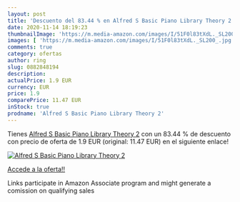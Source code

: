 ```yaml
---
layout: post
title: 'Descuento del 83.44 % en Alfred S Basic Piano Library Theory 2'
date: 2020-11-14 18:19:23
thumbnailImage: 'https://m.media-amazon.com/images/I/51F0l83tXdL._SL200_.jpg'
images: [ 'https://m.media-amazon.com/images/I/51F0l83tXdL._SL200_.jpg' ]
comments: true
category: ofertas
author: ring
slug: 0882848194
description:
actualPrice: 1.9 EUR
currency: EUR
price: 1.9
comparePrice: 11.47 EUR
inStock: true
prodname: 'Alfred S Basic Piano Library Theory 2'
---
```


Tienes [Alfred S Basic Piano Library Theory 2](https://www.amazon.es/dp/0882848194/?tag=tolees-21) con un 83.44 % de descuento con precio de oferta de 1.9 EUR (original: 11.47 EUR) en el siguiente enlace!

[![Alfred S Basic Piano Library Theory 2](https://m.media-amazon.com/images/I/51F0l83tXdL._SL200_.jpg)](https://www.amazon.es/dp/0882848194/?tag=tolees-21)

[Accede a la oferta!!](https://www.amazon.es/dp/0882848194/?tag=tolees-21)

Links participate in Amazon Associate program and might generate a comission on qualifying sales


